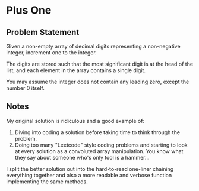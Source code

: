# Plus One

## Problem Statement

Given a non-empty array of decimal digits representing a non-negative integer, increment one to the integer.

The digits are stored such that the most significant digit is at the head of the list, and each element in the array contains a single digit.

You may assume the integer does not contain any leading zero, except the number 0 itself.

## Notes

My original solution is ridiculous and a good example of:

1. Diving into coding a solution before taking time to think through the problem.
2. Doing too many "Leetcode" style coding problems and starting to look at every solution as a convoluted array manipulation. You know what they say about someone who's only tool is a hammer...

I split the better solution out into the hard-to-read one-liner chaining everything together and also a more readable and verbose function implementing the same methods.
